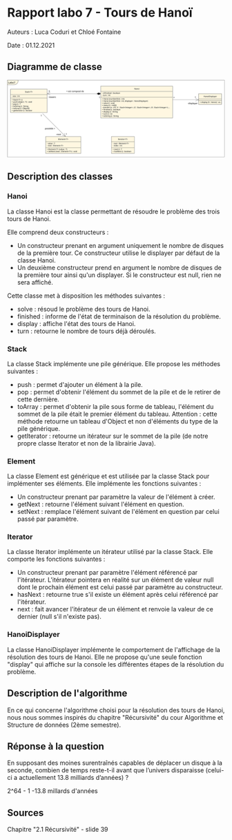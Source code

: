 # Rapport labo 7 - Tours de Hanoï
Auteurs : Luca Coduri et Chloé Fontaine

Date : 01.12.2021

## Diagramme de classe
![Getting Started](uml.svg)

## Description des classes
### Hanoi
La classe Hanoi est la classe permettant de résoudre le problème des trois tours de Hanoi. 

Elle comprend deux constructeurs :
- Un constructeur prenant en argument uniquement le nombre de disques de la première tour. Ce constructeur utilise le displayer par défaut de la classe Hanoi.
- Un deuxième constructeur prend en argument le nombre de disques de la première tour ainsi qu'un displayer. Si le constructeur est null, rien ne sera affiché.

Cette classe met à disposition les méthodes suivantes :
- solve : résoud le problème des tours de Hanoi. 
- finished : informe de l'état de terminaison de la résolution du problème.
- display : affiche l'état des tours de Hanoi.
- turn : retourne le nombre de tours déjà déroulés. 

### Stack
La classe Stack implémente une pile générique. Elle propose les méthodes suivantes : 
- push : permet d'ajouter un élément à la pile.
- pop : permet d'obtenir l'élément du sommet de la pile et de le retirer de cette dernière.
- toArray : permet d'obtenir la pile sous forme de tableau, l'élément du sommet de la pile était le premier élément du tableau.
Attention : cette méthode retourne un tableau d'Object et non d'éléments du type de la pile générique.
- getIterator : retourne un itérateur sur le sommet de la pile (de notre propre classe Iterator et non de la librairie Java).

### Element
La classe Element est générique et est utilisée par la classe Stack pour implémenter ses éléments. Elle implémente les fonctions suivantes :
- Un constructeur prenant par paramètre la valeur de l'élément à créer.
- getNext : retourne l'élément suivant l'élément en question.
- setNext : remplace l'élément suivant de l'élément en question par celui passé par paramètre.

### Iterator
La classe Iterator implémente un itérateur utilisé par la classe Stack. Elle comporte les fonctions suivantes :
- Un constructeur prenant par paramètre l'élément référencé par l'itérateur. L'itérateur pointera en réalité sur un élément de valeur null dont le prochain élément est celui passé par paramètre au constructeur.
- hasNext : retourne true s'il existe un élément après celui référencé par l'itérateur.
- next : fait avancer l'itérateur de un élément et renvoie la valeur de ce dernier (null s'il n'existe pas).

### HanoiDisplayer
La classe HanoiDisplayer implémente le comportement de l'affichage de la résolution des tours de Hanoi. Elle ne propose qu'une seule fonction "display" qui affiche sur la console les différentes étapes de la résolution du problème.

## Description de l'algorithme
En ce qui concerne l'algorithme choisi pour la résolution des tours de Hanoi, nous nous sommes inspirés du chapitre "Récursivité" du cour Algorithme et Structure de données (2ème semestre).

## Réponse à la question
En supposant des moines surentraînés capables de déplacer un disque à la seconde, combien de temps
reste-t-il avant que l’univers disparaisse (celui-ci a actuellement 13.8 milliards d’années) ?

2^64 - 1 -13.8 millards d'années

## Sources
Chapitre "2.1 Récursivité" - slide 39